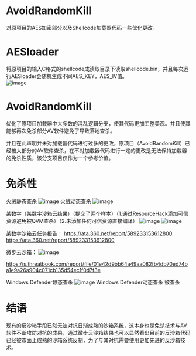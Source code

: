 # AvoidRandomKill
对原项目的AES加密部分以及Shellcode加载器代码一些优化更改。

# AESloader
将原项目的输入C格式的shellcode成读取目录下读取shellcode.bin，并且每次运行AESloader会随机生成不同AES_KEY，AES_IV值。        
![image](https://github.com/user-attachments/assets/f386ce1e-c26c-4b78-bc88-f8b778373f9f)

# AvoidRandomKill
优化了原项目加载器中大多数的混乱逻辑分支，使其代码更加工整美观。并且使其能够再次免杀部分AV软件避免了导致落地查杀。

并且在此声明并未对加载器代码进行过多的更改，原项目（AvoidRandomKill）已经被大部分的AV软件查杀，在不对加载器代码进行一定的更改是无法保持加载器的免杀性质，该分支项目仅作为一个参考价值。

# 免杀性
火绒静态查杀
![image](https://github.com/user-attachments/assets/24408683-3cdb-4225-8dcc-036d322c180a)
火绒动态查杀
![image](https://github.com/user-attachments/assets/66d24d12-70e9-4047-8f2f-b41241bc0d13)

某数字（某数字沙箱云结果）（提交了两个样本）（1.通过ResourceHack添加可信资源避免被QVM查杀）（2.未添加任何可信资源直接编译）
![image](https://github.com/user-attachments/assets/f67ae167-9d2c-4325-b2f4-9471f1543f39)
![image](https://github.com/user-attachments/assets/4ad1b0f1-cc03-4866-84dc-dd1b505a1e35)

某数字沙箱云任务报告：
https://ata.360.net/report/589233153612800
https://ata.360.net/report/589233153612800

微步云沙箱：
![image](https://github.com/user-attachments/assets/f84e2ba7-d19e-4c50-870f-1cfa200d41b6)

https://s.threatbook.com/report/file/01e42d9bb64a49aa082fb4db70ed74ba1e9a26a904c071cb135d54ec1f0d7f3e

Windows Defender静态查杀
![image](https://github.com/user-attachments/assets/f1bf8cb2-8e7c-4e9a-831c-19423db9150b)
Windows Defender动态查杀
被查杀

# 结语
现有的反沙箱手段已然无法对抗日渐成熟的沙箱系统，这本身也是免杀技术与AV软件不断攻防对抗的成果，通过微步云沙箱结果也可以显然看出目前的反沙箱代码已经被市面上成熟的沙箱系统反制，为了与其对抗需要使用更加先进的反沙箱技术。
